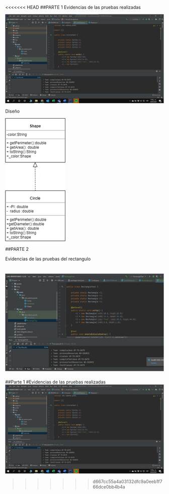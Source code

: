 <<<<<<< HEAD
##PARTE 1
Evidencias de las pruebas realizadas 

![img.png](img.png)

Diseño

![img_2.png](img_2.png)

##PARTE 2

Evidencias de las pruebas del rectangulo

![img_3.png](img_3.png)
=======
##Parte 1
#Evidencias de las pruebas realizadas 
![img.png](img.png)
>>>>>>> d667cc55a4a03132dfc9a0eeb1f766dce0bb4b4a
